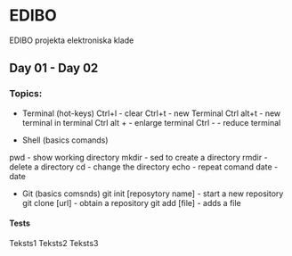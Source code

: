 # EDIBO
EDIBO projekta elektroniska klade

## Day 01 - Day 02

### Topics:
 - Terminal (hot-keys)
 Ctrl+l     - clear
 Ctrl+t     - new Terminal
 Ctrl alt+t - new terminal in terminal
 Ctrl alt + - enlarge terminal
 Ctrl -     - reduce terminal
  
 
 - Shell (basics comands)
  
  pwd - show working directory
  mkdir - sed to create a directory
  rmdir - delete a directory
  cd    - change the directory
  echo  - repeat comand
  date  - date
  
 
 
 - Git (basics comsnds)
  git init [reposytory name] - start a new repository
  git clone [url] - obtain a repository
  git add [file] - adds a file
  
 
 #### Tests
 Teksts1
 Teksts2
 Teksts3
